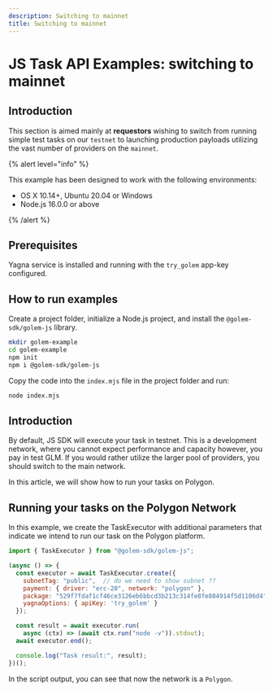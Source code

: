 ```yaml
---
description: Switching to mainnet
title: Switching to mainnet
---
```


# JS Task API Examples: switching to mainnet

## Introduction

This section is aimed mainly at __requestors__ wishing to switch from running simple test tasks on our `testnet` to launching production payloads utilizing the vast number of providers on the `mainnet`.

{% alert level="info" %}

This example has been designed to work with the following environments:

- OS X 10.14+, Ubuntu 20.04 or Windows
- Node.js 16.0.0 or above

{% /alert %}

## Prerequisites

Yagna service is installed and running with the `try_golem` app-key configured.

## How to run examples

Create a project folder, initialize a Node.js project, and install the `@golem-sdk/golem-js` library.

```bash
mkdir golem-example
cd golem-example
npm init
npm i @golem-sdk/golem-js
```

Copy the code into the `index.mjs` file in the project folder and run:

```bash
node index.mjs
```

## Introduction

By default, JS SDK will execute your task in testnet. This is a development network, where you cannot expect performance and capacity however, you pay in test GLM. If you would rather utilize the larger pool of providers, you should switch to the main network.

In this article, we will show how to run your tasks on Polygon.

## Running your tasks on the Polygon Network 

In this example, we create the TaskExecutor with additional parameters that indicate we intend to run our task on the Polygon platform.

```js
import { TaskExecutor } from "@golem-sdk/golem-js";

(async () => {
  const executor = await TaskExecutor.create({
    subnetTag: "public",  // do we need to show subnet ??
    payment: { driver: "erc-20", network: "polygon" },
    package: "529f7fdaf1cf46ce3126eb6bbcd3b213c314fe8fe884914f5d1106d4",    
    yagnaOptions: { apiKey: 'try_golem' }
  });

  const result = await executor.run(
    async (ctx) => (await ctx.run("node -v")).stdout);
  await executor.end();

  console.log("Task result:", result);
})();
```

In the script output, you can see that now the network is a `Polygon`.


